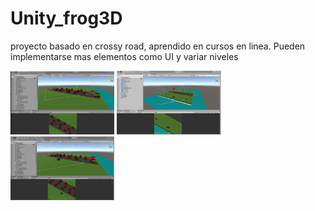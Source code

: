 # Unity_frog3D 
proyecto basado en crossy road, aprendido en cursos en linea.
Pueden implementarse mas elementos como UI y variar niveles

<p>
  <img src="screenshots/Captura.jpg" width="33%" />
  <img src="screenshots/GRIS 16_12_2019 03_52_02 p. m..png" width="33%" />
  <img src="screenshots/w2_2019 03_52_02 p. m..png" width="33%" />
</p>

